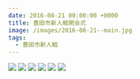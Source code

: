 ```yaml
---
date: 2016-08-21 00:00:00 +0000
title: 豊田市新人戦開会式
image: /images/2016-08-21--main.jpg
tags:
  - 豊田市新人戦
---
```


![](/images/2016-08-21--01.jpg)
![](/images/2016-08-21--02.jpg)
![](/images/2016-08-21--03.jpg)
![](/images/2016-08-21--04.jpg)
![](/images/2016-08-21--05.jpg)
![](/images/2016-08-21--06.jpg)
